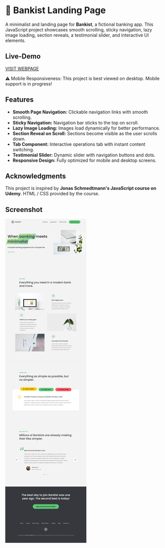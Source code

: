# 🏦 Bankist Landing Page

A minimalist and landing page for **Bankist**, a fictional banking app. This JavaScript project showcases smooth scrolling, sticky navigation, lazy image loading, section reveals, a testimonial slider, and interactive UI elements.

## Live-Demo

[VISIT WEBPAGE](https://bankist-landing-page-daria-aleshina.netlify.app/)

⚠️ Mobile Responsiveness: This project is best viewed on desktop. Mobile support is in progress!

## Features

- **Smooth Page Navigation:** Clickable navigation links with smooth scrolling.
- **Sticky Navigation:** Navigation bar sticks to the top on scroll.
- **Lazy Image Loading:** Images load dynamically for better performance.
- **Section Reveal on Scroll:** Sections become visible as the user scrolls down.
- **Tab Component:** Interactive operations tab with instant content switching.
- **Testimonial Slider:** Dynamic slider with navigation buttons and dots.
- **Responsive Design:** Fully optimized for mobile and desktop screens.

## Acknowledgments

This project is inspired by **Jonas Schmedtmann's JavaScript course on Udemy**. HTML / CSS provided by the course.

## Screenshot

![Static Screenshot](bankist-landing-page.png)

